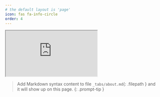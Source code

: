 ```yaml
---
# the default layout is 'page'
icon: fas fa-info-circle
order: 4
---
```


<iframe src="https://sauravtom.goatcounter.com?hideui=1"></iframe>


> Add Markdown syntax content to file `_tabs/about.md`{: .filepath } and it will show up on this page.
{: .prompt-tip }

